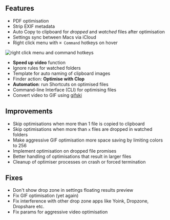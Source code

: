 ## Features

- PDF optimisation
- Strip EXIF metadata
- Auto Copy to clipboard for *dropped* and *watched* files after optimisation
- Settings sync between Macs via iCloud
- Right click menu with `⌘ Command` hotkeys on hover

![right click menu and command hotkeys](https://files.lowtechguys.com/CleanShot-003742-Wednesday-21-29.jpeg)

- **Speed up video** function
- Ignore rules for watched folders
- Template for auto naming of clipboard images
- Finder action: **Optimise with Clop**
- **Automation**: run Shortcuts on optimised files
- Command-line Interface (CLI) for optimising files
- Convert video to GIF using [gifski](https://github.com/ImageOptim/gifski)

## Improvements

- Skip optimisations when more than 1 file is copied to clipboard
- Skip optimisations when more than `x` files are dropped in watched folders
- Make aggressive GIF optimisation more space saving by limiting colors to 256
- Implement optimisation on dropped file promises
- Better handling of optimisations that result in larger files
- Cleanup of optimiser processes on crash or forced termination


## Fixes

- Don't show drop zone in settings floating results preview
- Fix GIF optimisation (yet again)
- Fix interference with other drop zone apps like Yoink, Dropzone, Dropshare etc.
- Fix params for aggressive video optimisation
